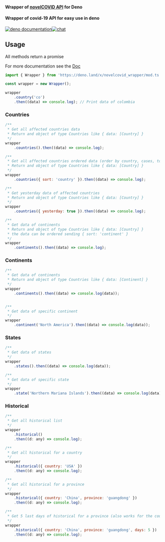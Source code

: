 #### Wrapper of [novelCOVID API](https://disease.sh) for Deno

#### Wrapper of covid-19 API for easy use in deno

[![deno documentation](https://img.shields.io/badge/deno-documentation-tomato?style=flat)](https://doc.deno.land/https/deno.land/x/novelcovid_wrapper/mod.ts)[![chat](https://img.shields.io/badge/chat-discord-tomato)](https://discord.gg/CCFbnrP)



## Usage

All methods return a promise



For more documentation see the [Doc](https://doc.deno.land/https/deno.land/x/novelcovid_wrapper/mod.ts)



```javascript
import { Wrapper } from 'https://deno.land/x/novelcovid_wrapper/mod.ts';

const wrapper = new Wrapper();

wrapper
    .country('co')
    .then((data) => console.log); // Print data of colombia
```



### Countries

```javascript
/**
 * Get all affected countries data
 * Return and object of type Countries like { data: [Country] }
 */
wrapper
    .countries().then((data) => console.log);

/**
 * Get all affected countries ordered data (order by country, cases, todayCases, deaths, todayDeaths, ...)
 * Return and object of type Countries like { data: [Country] }
 */
wrapper
    .countries({ sort: 'country' }).then((data) => console.log);

/**
 * Get yesterday data of affected countries
 * Return and object of type Countries like { data: [Country] }
 */
wrapper
    .countries({ yesterday: true }).then((data) => console.log);

/**
 * Get data of continents
 * Return and object of type Countries like { data: [Country] }
 * the data can be ordered sending { sort: 'continent' }
 */
wrapper
    .continents().then((data) => console.log);
```



### Continents

```javascript
/**
 * Get data of continents
 * Return and object of type Countries like { data: [Continent] }
 */
wrapper
    .continents().then((data) => console.log(data));


/**
 * Get data of specific continent
 */
wrapper
    .continent('North America').then((data) => console.log(data));


```

### States

```javascript
/**
 * Get data of states
 */
wrapper
    .states().then((data) => console.log(data));

/**
 * Get data of specific state
 */
wrapper
    .state('Northern Mariana Islands').then((data) => console.log(data));
```

### Historical

```javascript
/**
 * Get all historical list
 */
wrapper
    .historical()
    .then((d: any) => console.log);

/**
 * Get all historical for a country
 */
wrapper
    .historical({ country: 'USA' })
    .then((d: any) => console.log);

/**
 * Get all historical for a province
 */
wrapper
    .historical({ country: 'China', province: 'guangdong' })
    .then((d: any) => console.log);

/**
 * Get 5 last days of historical for a province (also works for the country history)
 */
wrapper
    .historical({ country: 'China', province: 'guangdong', days: 5 })
    .then((d: any) => console.log);
```